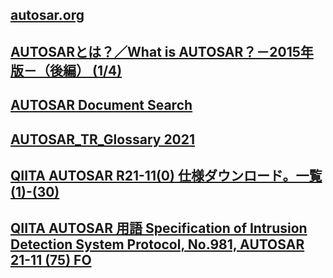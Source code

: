## [autosar.org](https://www.autosar.org/)

## [AUTOSARとは？／What is AUTOSAR？－2015年版－（後編） (1/4)](https://monoist.atmarkit.co.jp/mn/articles/1508/04/news005.html "AUTOSARとは？／What is AUTOSAR？－2015年版－（後編） (1/4)")<br/>
## [AUTOSAR Document Search](https://www.autosar.org/nc/document-search/ "AUTOSAR Document Search")<br/>

## [AUTOSAR_TR_Glossary 2021](https://www.autosar.org/fileadmin/user_upload/standards/foundation/21-11/AUTOSAR_TR_Glossary.pdf)

## [QIITA AUTOSAR R21-11(0) 仕様ダウンロード。一覧(1)-(30)](https://qiita.com/kaizen_nagoya/items/9b3a1b9b8d1e8d7e288e)
## [QIITA AUTOSAR 用語 Specification of Intrusion Detection System Protocol, No.981, AUTOSAR 21-11 (75) FO](https://qiita.com/kaizen_nagoya/items/18829f5e98b12d949dba)
